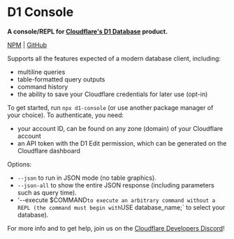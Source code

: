 # D1 Console

**A console/REPL for [Cloudflare's D1 Database](https://blog.cloudflare.com/introducing-d1/) product.**

[NPM](https://www.npmjs.com/package/d1-console) | [GitHub](https://github.com/isaac-mcfadyen/d1-console)

Supports all the features expected of a modern database client, including:

- multiline queries
- table-formatted query outputs
- command history
- the ability to save your Cloudflare credentials for later use (opt-in)

To get started, run `npx d1-console` (or use another package manager of your choice). To authenticate, you need:

- your account ID, can be found on any zone (domain) of your Cloudflare account
- an API token with the D1 Edit permission, which can be generated on the Cloudflare dashboard

Options:

- `--json` to run in JSON mode (no table graphics).
- `--json-all` to show the entire JSON response (including parameters such as query time).
- '--execute $COMMAND` to execute an arbitrary command without a REPL (the command must begin with `USE database_name;` to select your database).

For more info and to get help, join us on the [Cloudflare Developers 
Discord](https://discord.gg/cloudflaredev)!
